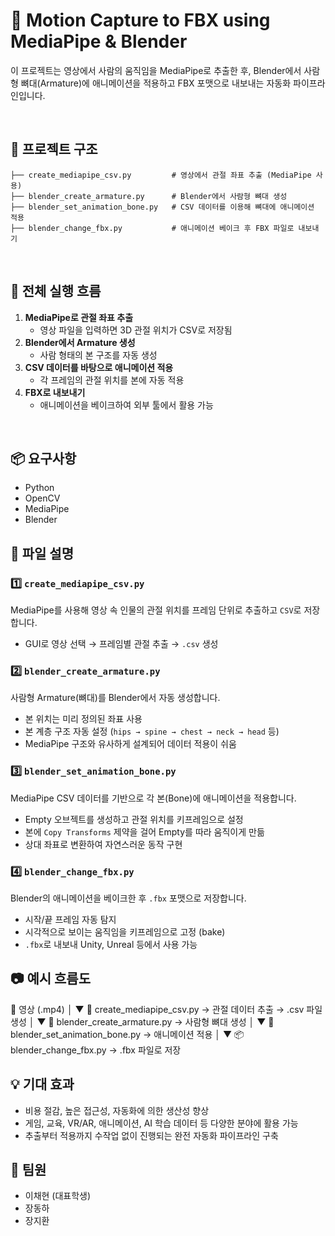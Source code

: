 # 🦴 Motion Capture to FBX using MediaPipe & Blender

이 프로젝트는 영상에서 사람의 움직임을 MediaPipe로 추출한 후, Blender에서 사람형 뼈대(Armature)에 애니메이션을 적용하고 FBX 포맷으로 내보내는 자동화 파이프라인입니다.

<br>

## 📁 프로젝트 구조

```
├── create_mediapipe_csv.py         # 영상에서 관절 좌표 추출 (MediaPipe 사용)
├── blender_create_armature.py      # Blender에서 사람형 뼈대 생성
├── blender_set_animation_bone.py   # CSV 데이터를 이용해 뼈대에 애니메이션 적용
├── blender_change_fbx.py           # 애니메이션 베이크 후 FBX 파일로 내보내기
```

<br>

## 🚀 전체 실행 흐름

1. **MediaPipe로 관절 좌표 추출**
   - 영상 파일을 입력하면 3D 관절 위치가 CSV로 저장됨
2. **Blender에서 Armature 생성**
   - 사람 형태의 본 구조를 자동 생성
3. **CSV 데이터를 바탕으로 애니메이션 적용**
   - 각 프레임의 관절 위치를 본에 자동 적용
4. **FBX로 내보내기**
   - 애니메이션을 베이크하여 외부 툴에서 활용 가능

<br>


## 📦 요구사항

- Python 
- OpenCV 
- MediaPipe  
- Blender  


## 🧩 파일 설명

### 1️⃣ `create_mediapipe_csv.py`  
MediaPipe를 사용해 영상 속 인물의 관절 위치를 프레임 단위로 추출하고 `CSV`로 저장합니다.

- GUI로 영상 선택 → 프레임별 관절 추출 → `.csv` 생성


### 2️⃣ `blender_create_armature.py`  
사람형 Armature(뼈대)를 Blender에서 자동 생성합니다.

- 본 위치는 미리 정의된 좌표 사용  
- 본 계층 구조 자동 설정 (`hips → spine → chest → neck → head` 등)  
- MediaPipe 구조와 유사하게 설계되어 데이터 적용이 쉬움


### 3️⃣ `blender_set_animation_bone.py`  
MediaPipe CSV 데이터를 기반으로 각 본(Bone)에 애니메이션을 적용합니다.

- Empty 오브젝트를 생성하고 관절 위치를 키프레임으로 설정  
- 본에 `Copy Transforms` 제약을 걸어 Empty를 따라 움직이게 만듦  
- 상대 좌표로 변환하여 자연스러운 동작 구현  


### 4️⃣ `blender_change_fbx.py`  
Blender의 애니메이션을 베이크한 후 `.fbx` 포맷으로 저장합니다.

- 시작/끝 프레임 자동 탐지  
- 시각적으로 보이는 움직임을 키프레임으로 고정 (bake)  
- `.fbx`로 내보내 Unity, Unreal 등에서 사용 가능


## 📷 예시 흐름도

🎥 영상 (.mp4)
   │
   ▼
📄 create_mediapipe_csv.py → 관절 데이터 추출 → .csv 파일 생성
   │
   ▼
🦴 blender_create_armature.py → 사람형 뼈대 생성
   │
   ▼
🏃 blender_set_animation_bone.py → 애니메이션 적용
   │
   ▼
📦 blender_change_fbx.py → .fbx 파일로 저장


## 💡 기대 효과

- 비용 절감, 높은 접근성, 자동화에 의한 생산성 향상  
- 게임, 교육, VR/AR, 애니메이션, AI 학습 데이터 등 다양한 분야에 활용 가능
- 추출부터 적용까지 수작업 없이 진행되는 완전 자동화 파이프라인 구축


## 👥 팀원

- 이채현 (대표학생)  
- 장동하  
- 장지환  
